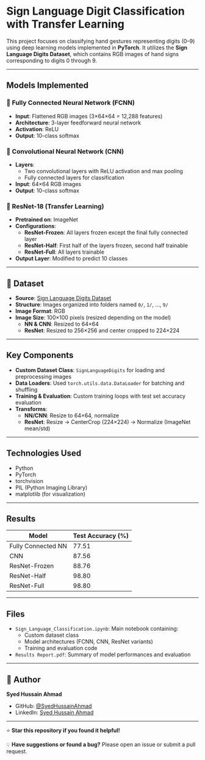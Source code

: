 # Sign Language Digit Classification with Transfer Learning

This project focuses on classifying hand gestures representing digits (0–9) using deep learning models implemented in **PyTorch**. It utilizes the **Sign Language Digits Dataset**, which contains RGB images of hand signs corresponding to digits 0 through 9.

---

## Models Implemented

### 🔹 Fully Connected Neural Network (FCNN)
- **Input**: Flattened RGB images (3×64×64 = 12,288 features)  
- **Architecture**: 3-layer feedforward neural network  
- **Activation**: ReLU  
- **Output**: 10-class softmax  

### 🔹 Convolutional Neural Network (CNN)
- **Layers**:  
  - Two convolutional layers with ReLU activation and max pooling  
  - Fully connected layers for classification  
- **Input**: 64×64 RGB images  
- **Output**: 10-class softmax  

### 🔹 ResNet-18 (Transfer Learning)
- **Pretrained on**: ImageNet  
- **Configurations**:  
  - **ResNet-Frozen**: All layers frozen except the final fully connected layer  
  - **ResNet-Half**: First half of the layers frozen, second half trainable  
  - **ResNet-Full**: All layers trainable  
- **Output Layer**: Modified to predict 10 classes  

---

## 📁 Dataset

- **Source**: [Sign Language Digits Dataset](https://www.kaggle.com/datasets/datamunge/sign-language-mnist)  
- **Structure**: Images organized into folders named `0/`, `1/`, ..., `9/`  
- **Image Format**: RGB  
- **Image Size**: 100×100 pixels (resized depending on the model)  
  - **NN & CNN**: Resized to 64×64  
  - **ResNet**: Resized to 256×256 and center cropped to 224×224  

---

## Key Components

- **Custom Dataset Class**: `SignLanguageDigits` for loading and preprocessing images  
- **Data Loaders**: Used `torch.utils.data.DataLoader` for batching and shuffling  
- **Training & Evaluation**: Custom training loops with test set accuracy evaluation  
- **Transforms**:
  - **NN/CNN**: Resize to 64×64, normalize  
  - **ResNet**: Resize → CenterCrop (224×224) → Normalize (ImageNet mean/std)  

---

## Technologies Used

- Python  
- PyTorch  
- torchvision  
- PIL (Python Imaging Library)  
- matplotlib (for visualization)  

---

## Results

| Model           | Test Accuracy (%) |
|----------------|-------------------|
| Fully Connected NN | 77.51 |
| CNN               | 87.56 |
| ResNet-Frozen     | 88.76 |
| ResNet-Half       | 98.80 |
| ResNet-Full       | 98.80 |


---

## Files

- `Sign_Language_Classification.ipynb`: Main notebook containing:
  - Custom dataset class  
  - Model architectures (FCNN, CNN, ResNet variants)  
  - Training and evaluation code  
- `Results Report.pdf`: Summary of model performances and evaluation   

---
## 👤 Author

**Syed Hussain Ahmad**
- GitHub: [@SyedHussainAhmad](https://github.com/SyedHussainAhmad)
- LinkedIn: [Syed Hussain Ahmad](https://www.linkedin.com/in/syedhussainahmad/)

---
⭐ **Star this repository if you found it helpful!**

💡 **Have suggestions or found a bug?** Please open an issue or submit a pull request.
